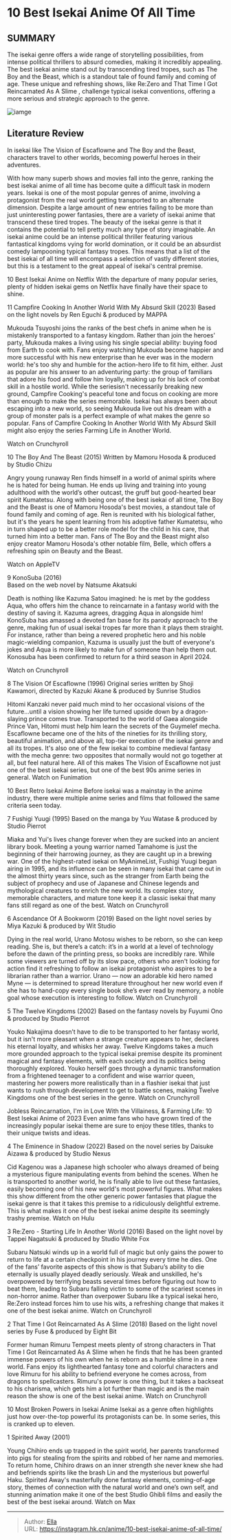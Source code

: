 # 10 Best Isekai Anime Of All Time


## SUMMARY 


 The isekai genre offers a wide range of storytelling possibilities, from intense political thrillers to absurd comedies, making it incredibly appealing. 
 The best isekai anime stand out by transcending tired tropes, such as 
The Boy and the Beast,
 which is a standout tale of found family and coming of age. 
 These unique and refreshing shows, like
 Re:Zero
 and 
That Time I Got Reincarnated As A Slime
, challenge typical isekai conventions, offering a more serious and strategic approach to the genre. 

![iamge](https://static1.srcdn.com/wordpress/wp-content/uploads/2024/01/the-cast-of-re_zero-and-the-cast-of-that-time-i-got-reincarnated-as-a-slime.jpg)

## Literature Review

In isekai like The Vision of Escaflowne and The Boy and the Beast, characters travel to other worlds, becoming powerful heroes in their adventures.




With how many superb shows and movies fall into the genre, ranking the best isekai anime of all time has become quite a difficult task in modern years. Isekai is one of the most popular genres of anime, involving a protagonist from the real world getting transported to an alternate dimension. Despite a large amount of new entries failing to be more than just uninteresting power fantasies, there are a variety of isekai anime that transcend these tired tropes.
The beauty of the isekai genre is that it contains the potential to tell pretty much any type of story imaginable. An isekai anime could be an intense political thriller featuring various fantastical kingdoms vying for world domination, or it could be an absurdist comedy lampooning typical fantasy tropes. This means that a list of the best isekai of all time will encompass a selection of vastly different stories, but this is a testament to the great appeal of isekai&#39;s central premise.
            
 
 10 Best Isekai Anime on Netflix 
With the departure of many popular series, plenty of hidden isekai gems on Netflix have finally have their space to shine. 












 








 11  Campfire Cooking In Another World With My Absurd Skill (2023) 
Based on the light novels by Ren Eguchi &amp; produced by MAPPA
        

Mukouda Tsuyoshi joins the ranks of the best chefs in anime when he is mistakenly transported to a fantasy kingdom. Rather than join the heroes&#39; party, Mukouda makes a living using his single special ability: buying food from Earth to cook with. Fans enjoy watching Mukouda become happier and more successful with his new enterprise than he ever was in the modern world: he&#39;s too shy and humble for the action-hero life to fit him, either. Just as popular are his answer to an adventuring party: the group of familiars that adore his food and follow him loyally, making up for his lack of combat skill in a hostile world.
While the seriesisn&#39;t necessarily breaking new ground, Campfire Cooking&#39;s peaceful tone and focus on cooking are more than enough to make the series memorable. Isekai has always been about escaping into a new world, so seeing Mukouda live out his dream with a group of monster pals is a perfect example of what makes the genre so popular.
Fans of Campfire Cooking In Another World With My Absurd Skill might also enjoy the series Farming Life in Another World. 

Watch on Crunchyroll





 10  The Boy And The Beast (2015) 
Written by Mamoru Hosoda &amp; produced by Studio Chizu
        

Angry young runaway Ren finds himself in a world of animal spirits where he is hated for being human. He ends up living and training into young adulthood with the world’s other outcast, the gruff but good-hearted bear spirit Kumatetsu. Along with being one of the best isekai of all time, The Boy and the Beast is one of Mamoru Hosoda&#39;s best movies, a standout tale of found family and coming of age. Ren is reunited with his biological father, but it&#39;s the years he spent learning from his adoptive father Kumatetsu, who in turn shaped up to be a better role model for the child in his care, that turned him into a better man.
Fans of The Boy and the Beast might also enjoy creator Mamoru Hosoda&#39;s other notable film, Belle, which offers a refreshing spin on Beauty and the Beast. 

Watch on AppleTV





 9  KonoSuba (2016)  
Based on the web novel by Natsume Akatsuki


 







Death is nothing like Kazuma Satou imagined: he is met by the goddess Aqua, who offers him the chance to reincarnate in a fantasy world with the destiny of saving it. Kazuma agrees, dragging Aqua in alongside him! KonoSuba has amassed a devoted fan base for its parody approach to the genre, making fun of usual isekai tropes far more than it plays them straight. For instance, rather than being a revered prophetic hero and his noble magic-wielding companion, Kazuma is usually just the butt of everyone&#39;s jokes and Aqua is more likely to make fun of someone than help them out.
Konosuba has been confirmed to return for a third season in April 2024. 

Watch on Crunchyroll





 8  The Vision Of Escaflowne (1996) 
Original series written by Shoji Kawamori, directed by Kazuki Akane &amp; produced by Sunrise Studios
        

Hitomi Kanzaki never paid much mind to her occasional visions of the future…until a vision showing her life turned upside down by a dragon-slaying prince comes true. Transported to the world of Gaea alongside Prince Van, Hitomi must help him learn the secrets of the Guymelef mecha. Escaflowne became one of the hits of the nineties for its thrilling story, beautiful animation, and above all, top-tier execution of the isekai genre and all its tropes. It&#39;s also one of the few isekai to combine medieval fantasy with the mecha genre: two opposites that normally would not go together at all, but feel natural here. All of this makes The Vision of Escaflowne not just one of the best isekai series, but one of the best 90s anime series in general.
Watch on Funimation
            
 
 10 Best Retro Isekai Anime 
Before isekai was a mainstay in the anime industry, there were multiple anime series and films that followed the same criteria seen today.








 7  Fushigi Yuugi (1995) 
Based on the manga by Yuu Watase &amp; produced by Studio Pierrot
        

Miaka and Yui&#39;s lives change forever when they are sucked into an ancient library book. Meeting a young warrior named Tamahome is just the beginning of their harrowing journey, as they are caught up in a brewing war. One of the highest-rated isekai on MyAnimeList, Fushigi Yuugi began airing in 1995, and its influence can be seen in many isekai that came out in the almost thirty years since, such as the stranger from Earth being the subject of prophecy and use of Japanese and Chinese legends and mythological creatures to enrich the new world. Its complex story, memorable characters, and mature tone keep it a classic isekai that many fans still regard as one of the best.
Watch on Crunchyroll





 6  Ascendance Of A Bookworm (2019) 
Based on the light novel series by Miya Kazuki &amp; produced by Wit Studio
        

Dying in the real world, Urano Motosu wishes to be reborn, so she can keep reading. She is, but there’s a catch: it’s in a world at a level of technology before the dawn of the printing press, so books are incredibly rare. While some viewers are turned off by its slow pace, others who aren&#39;t looking for action find it refreshing to follow an isekai protagonist who aspires to be a librarian rather than a warrior. Urano — now an adorable kid hero named Myne — is determined to spread literature throughout her new world even if she has to hand-copy every single book she’s ever read by memory, a noble goal whose execution is interesting to follow.
Watch on Crunchyroll





 5  The Twelve Kingdoms (2002) 
Based on the fantasy novels by Fuyumi Ono &amp; produced by Studio Pierrot
        

Youko Nakajima doesn’t have to die to be transported to her fantasy world, but it isn&#39;t more pleasant when a strange creature appears to her, declares his eternal loyalty, and whisks her away. Twelve Kingdoms takes a much more grounded approach to the typical isekai premise despite its prominent magical and fantasy elements, with each society and its politics being thoroughly explored. Youko herself goes through a dynamic transformation from a frightened teenager to a confident and wise warrior queen, mastering her powers more realistically than in a flashier isekai that just wants to rush through development to get to battle scenes, making Twelve Kingdoms one of the best series in the genre.
Watch on Crunchyroll
            
 
 Jobless Reincarnation, I&#39;m in Love With the Villainess, &amp; Farming Life: 10 Best Isekai Anime of 2023 
Even anime fans who have grown tired of the increasingly popular isekai theme are sure to enjoy these titles, thanks to their unique twists and ideas.








 4  The Eminence in Shadow (2022) 
Based on the novel series by Daisuke Aizawa &amp; produced by Studio Nexus
        

Cid Kagenou was a Japanese high schooler who always dreamed of being a mysterious figure manipulating events from behind the scenes. When he is transported to another world, he is finally able to live out these fantasies, easily becoming one of his new world&#39;s most powerful figures. What makes this show different from the other generic power fantasies that plague the isekai genre is that it takes this premise to a ridiculously delightful extreme. This is what makes it one of the best isekai anime despite its seemingly trashy premise.
Watch on Hulu





 3  Re:Zero - Starting Life In Another World (2016) 
Based on the light novel by Tappei Nagatsuki &amp; produced by Studio White Fox
        

Subaru Natsuki winds up in a world full of magic but only gains the power to return to life at a certain checkpoint in his journey every time he dies. One of the fans’ favorite aspects of this show is that Subaru’s ability to die eternally is usually played deadly seriously. Weak and unskilled, he&#39;s overpowered by terrifying beasts several times before figuring out how to beat them, leading to Subaru falling victim to some of the scariest scenes in non-horror anime. Rather than overpower Subaru like a typical isekai hero, Re:Zero instead forces him to use his wits, a refreshing change that makes it one of the best isekai anime.
Watch on Crunchyroll





 2  That Time I Got Reincarnated As A Slime (2018) 
Based on the light novel series by Fuse &amp; produced by Eight Bit


 







Former human Rimuru Tempest meets plenty of strong characters in That Time I Got Reincarnated As A Slime when he finds that he has been granted immense powers of his own when he is reborn as a humble slime in a new world. Fans enjoy its lighthearted fantasy tone and colorful characters and love Rimuru for his ability to befriend everyone he comes across, from dragons to spellcasters. Rimuru&#39;s power is one thing, but it takes a backseat to his charisma, which gets him a lot further than magic and is the main reason the show is one of the best isekai anime.
Watch on Crunchyroll
            
 
 10 Most Broken Powers in Isekai Anime 
Isekai as a genre often highlights just how over-the-top powerful its protagonists can be. In some series, this is cranked up to eleven.








 1  Spirited Away (2001) 


 







Young Chihiro ends up trapped in the spirit world, her parents transformed into pigs for stealing from the spirits and robbed of her name and memories. To return home, Chihiro draws on an inner strength she never knew she had and befriends spirits like the brash Lin and the mysterious but powerful Haku. Spirited Away&#39;s masterfully done fantasy elements, coming-of-age story, themes of connection with the natural world and one’s own self, and stunning animation make it one of the best Studio Ghibli films and easily the best of the best isekai around.
Watch on Max

---

> Author: [Ella](https://instagram.hk.cn/)  
> URL: https://instagram.hk.cn/anime/10-best-isekai-anime-of-all-time/  

